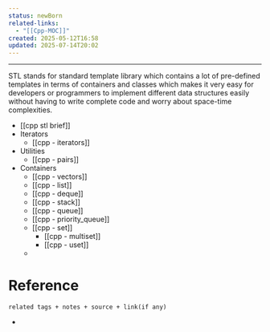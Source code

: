 ```yaml
---
status: newBorn
related-links:
  - "[[Cpp-MOC]]"
created: 2025-05-12T16:58
updated: 2025-07-14T20:02
---
```

---

STL stands for standard template library which contains a lot of pre-defined templates in terms of containers and classes which makes it very easy for developers or programmers to implement different data structures easily without having to write complete code and worry about space-time complexities.

- [[cpp stl brief]]
- Iterators
	- [[cpp - iterators]]
- Utilities
	- [[cpp - pairs]]
- Containers
	- [[cpp - vectors]]
	- [[cpp - list]]
	- [[cpp - deque]]
	- [[cpp - stack]]
	- [[cpp - queue]]
	- [[cpp - priority_queue]]
	- [[cpp - set]]
		- [[cpp - multiset]]
		- [[cpp - uset]]
	- 

# Reference
`related tags + notes + source + link(if any)`
 

- 